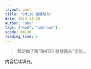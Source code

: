 ```yaml
---
layout: post
title: "BM130 骷髅随从"
date: 2024-11-20
author: "Bny"
tags: ["mod", "unknown"]
scode: bm130
reading_time: 5
---
```


> 帮助你了解“BM130 骷髅随从”功能...

内容后续填充。
